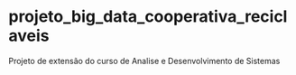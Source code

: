 # projeto_big_data_cooperativa_reciclaveis
Projeto de extensão do curso de Analise e Desenvolvimento de Sistemas
